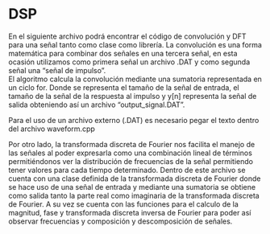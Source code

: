 # DSP
En el siguiente archivo podrá encontrar el código de convolución y DFT para una señal tanto como clase como librería. 
La convolución es una forma matemática para combinar dos señales en una tercera señal, en esta ocasión utilizamos como primera señal un archivo .DAT y como segunda señal una “señal de impulso”.  
El algoritmo calcula la convolución mediante una sumatoria representada en un ciclo for. Donde se representa el tamaño de la señal de entrada, el tamaño de la señal de la respuesta al impulso y y[n] representa la señal de salida obteniendo así un archivo “output_signal.DAT”.

Para el uso de un archivo externo (.DAT) es necesario pegar el texto dentro del archivo waveform.cpp

Por otro lado, la transformada discreta de Fourier nos facilita el manejo de las señales al poder expresarla como una combinación lineal de términos permitiéndonos ver la distribución de frecuencias de la señal permitiendo tener valores para cada tiempo determinado.
Dentro de este archivo se cuenta con una clase definida de la transformada discreta de Fourier donde se hace uso de una señal de entrada y mediante una sumatoria se obtiene como salida tanto la parte real como imaginaria de la transformada discreta de Fourier. 
A su vez se cuenta con las funciones para el calculo de la magnitud, fase y transformada discreta inversa de Fourier para poder así observar frecuencias y composición y descomposición de señales.

